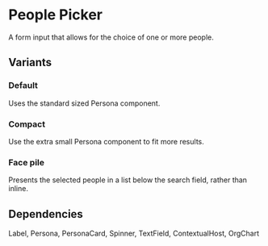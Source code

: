 # People Picker
A form input that allows for the choice of one or more people.

## Variants

### Default
Uses the standard sized Persona component.
<!---
{{> PeoplePicker props=PeoplePickerExampleProps.default}}
--->

### Compact
Use the extra small Persona component to fit more results.
<!---
{{> PeoplePicker props=PeoplePickerExampleProps.compact}}
--->

### Face pile
Presents the selected people in a list below the search field, rather than inline.
<!---
{{> PeoplePicker props=PeoplePickerExampleProps.facePile}}
--->

## Dependencies
Label, Persona, PersonaCard, Spinner, TextField, ContextualHost, OrgChart

<!---
{{> PeoplePickerExampleJS}}
--->
